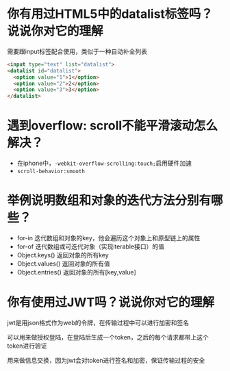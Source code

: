 # 你有用过HTML5中的datalist标签吗？说说你对它的理解

需要跟input标签配合使用，类似于一种自动补全列表

```html
<input type="text" list="datalist">
<datalist id="datalist">
  <option value="1">1</option>
  <option value="2">2</option>
  <option value="3">3</option>
</datalist>
```

# 遇到overflow: scroll不能平滑滚动怎么解决？

- 在iphone中，`-webkit-overflow-scrolling:touch;`启用硬件加速
- `scroll-behavior:smooth`


# 举例说明数组和对象的迭代方法分别有哪些？

- for-in 迭代数组和对象的key，他会遍历这个对象上和原型链上的属性
- for-of 迭代数组或可迭代对象（实现iterable接口）的值
- Object.keys() 返回对象的所有key
- Object.values() 返回对象的所有值
- Object.entries() 返回对象的所有[key,value]

# 你有使用过JWT吗？说说你对它的理解

jwt是用json格式作为web的令牌，在传输过程中可以进行加密和签名

可以用来做授权登陆，在登陆后生成一个token，之后的每个请求都带上这个token进行验证

用来做信息交换，因为jwt会对token进行签名和加密，保证传输过程的安全
